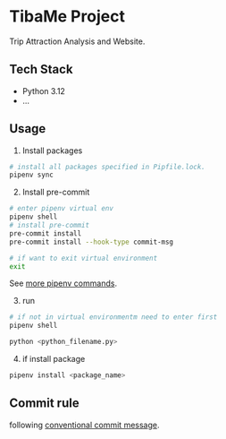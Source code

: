 # TibaMe Project

Trip Attraction Analysis and Website.

## Tech Stack
- Python 3.12
- ...


## Usage

1. Install packages
```sh
# install all packages specified in Pipfile.lock.
pipenv sync
```

2. Install pre-commit
```sh
# enter pipenv virtual env
pipenv shell
# install pre-commit
pre-commit install
pre-commit install --hook-type commit-msg

# if want to exit virtual environment
exit
```
See [more pipenv commands](https://medium.com/tsungs-blog/python-%E8%AE%93pipenv-%E5%B9%AB%E4%BD%A0%E5%81%9A%E5%A5%97%E4%BB%B6%E7%AE%A1%E7%90%86-bb284e865dc1).

3. run
```sh
# if not in virtual environmentm need to enter first
pipenv shell

python <python_filename.py>
```

4. if install package
```sh
pipenv install <package_name>
```

## Commit rule
following [conventional commit message](https://www.conventionalcommits.org/en/v1.0.0/).
